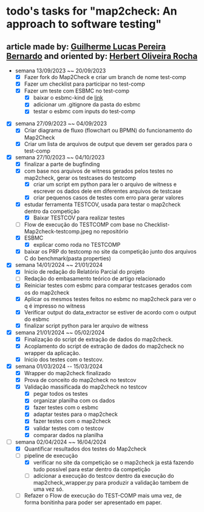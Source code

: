 # todo's tasks for "map2check: An approach to software testing"

## article made by: [Guilherme Lucas Pereira Bernardo](https://github.com/GuilhermeBn198) and oriented by: [Herbert Oliveira Rocha](https://github.com/hbgit/)

- semana 13/09/2023 ~~ 20/09/2023
  - [x] Fazer fork do Map2Check e criar um branch de nome test-comp
  - [x] Fazer um checklist para participar no test-comp
  - [x] Fazer um teste com ESBMC no test-comp
    - [x] baixar o esbmc-kind de [link](https://gitlab.com/sosy-lab/test-comp/archives-2023/raw/testcomp23/2023/esbmc-kind.zip)
    - [x] adicionar um .gitignore da pasta do esbmc
    - [x] testar o esbmc com inputs do test-comp

- [x] semana 27/09/2023 ~~ 04/09/2023
  - [x] Criar diagrama de fluxo (flowchart ou BPMN) do funcionamento do Map2Check
  - [x] Criar um lista de arquivos de output que devem ser gerados para o test-comp

- [x] semana 27/10/2023 ~~ 04/10/2023
  - [x] finalizar a parte de  bugfinding
  - [x] com base nos arquivos de witness gerados pelos testes no map2check, gerar os testcases do testcomp
    - [x] criar um script em python para ler o arquivo de witness e escrever os dados dele em diferentes arquivos de testcase
    - [x] criar pequenos casos de testes com erro para gerar valores
  - [x] estudar ferramenta TESTCOV, usada para testar o map2check dentro da competição
    - [x] Baixar TESTCOV para realizar testes
  - [ ] Flow de execução do TESTCOMP com base no Checklist-Map2check-testcomp.jpeg no repositório
  - [x] ESBMC
    - [x] explicar como roda no TESTCOMP
  - [x] baixar os PRP do testcomp no site da competição junto dos arquivos C do benchmark(pasta properties)

- [x] semana 14/01/2024 ~~ 21/01/2024
  - [x] Inicio de redação do Relatório Parcial do projeto
  - [ ] Redação do embasamento teórico de artigo relacionado
  - [x] Reiniciar testes com esbmc para comparar testcases gerados com os do map2check
  - [x] Aplicar os mesmos testes feitos no esbmc no map2check para ver o q é impresso no witness
  - [x] Verificar output do data_extractor se estiver de acordo com o output do esbmc
  - [x] finalizar script python para ler arquivo de witness

- [x] semana 21/01/2024 ~~ 05/02/2024
  - [x] Finalização do script de extração de dados do map2check.
  - [x] Acoplamento do script de extração de dados do map2check no wrapper da aplicação.
  - [x] Inicio dos testes com o testcov.

- [x] semana 01/03/2024 -- 15/03/2024
  - [x] Wrapper do map2check finalizado
  - [x] Prova de conceito do map2check no testcov
  - [x] Validação massificada do map2check no testcov
    - [x] pegar todos os testes
    - [x] organizar planilha com os dados
    - [x] fazer testes com o esbmc
    - [x] adaptar testes para o map2check
    - [x] fazer testes com o map2check
    - [x] validar testes com o testcov
    - [x] comparar dados na planilha

- [ ] semana 02/04/2024 ~~ 16/04/2024
  - [x] Quantificar resultados dos testes do Map2check
  - [ ] pipeline de execução
    - [x] verificar no site da competição se o map2check ja está fazendo tudo possível para estar dentro da competição
    - [ ] adicionar a execução do testcov dentro da execução do map2check_wrapper.py para produzir a validação tambem de uma vez só.
  - [ ] Refazer o Flow de execução do TEST-COMP mais uma vez, de forma bonitinha para poder ser apresentado em paper.
